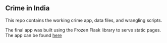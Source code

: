 ## Crime in India

This repo contains the working crime app, data files, and wrangling scripts.

The final app was built using the Frozen Flask library to serve static pages. The app can be found [here](https://crime-in-india.github.io)